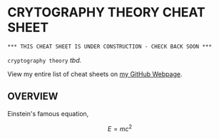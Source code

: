 # CRYTOGRAPHY THEORY CHEAT SHEET

```txt
*** THIS CHEAT SHEET IS UNDER CONSTRUCTION - CHECK BACK SOON ***
```

`cryptography theory` _tbd._

View my entire list of cheat sheets on
[my GitHub Webpage](https://jeffdecola.github.io/my-cheat-sheets/).

## OVERVIEW

Einstein's famous equation,

$$
E=mc^2
$$
